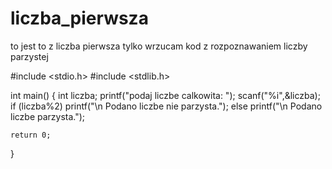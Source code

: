 # liczba_pierwsza
to jest to z liczba pierwsza tylko wrzucam kod z rozpoznawaniem liczby parzystej 




#include <stdio.h>
#include <stdlib.h>

int main()
{
	int liczba;
	printf("podaj liczbe calkowita: ");
	scanf("%i",&liczba);
	if (liczba%2) printf("\n Podano liczbe nie parzysta."); 
	else printf("\n Podano liczbe parzysta.");
	
	
	return 0;
}



